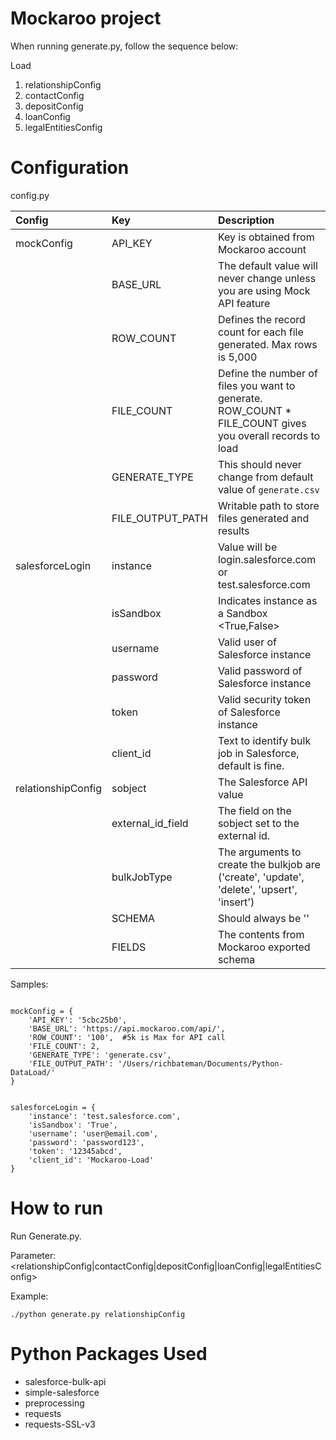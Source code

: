 Mockaroo project
===================
When running generate.py, follow the sequence below:

Load
<ol>
<li>relationshipConfig</li>
<li>contactConfig</li>
<li>depositConfig</li>
<li>loanConfig</li>
<li>legalEntitiesConfig</li>
</ol>

Configuration
===================
config.py


| Config        | Key           | Description  |
| :------------- |:-------------| :-----|
| mockConfig      | API_KEY | Key is obtained from Mockaroo account |
|      | BASE_URL      |   The default value will never change unless you are using Mock API feature |
|  | ROW_COUNT      |    Defines the record count for each file generated.  Max rows is 5,000 |
|  | FILE_COUNT      |    Define the number of files you want to generate.  ROW_COUNT * FILE_COUNT gives you overall records to load |
|  | GENERATE_TYPE      |    This should never change from default value of `generate.csv` |
|  | FILE_OUTPUT_PATH      |    Writable path to store files generated and results |
| salesforceLogin | instance      |    Value will be login.salesforce.com or test.salesforce.com |
|  | isSandbox      |    Indicates instance as a Sandbox <True,False> |
|  | username      |    Valid user of Salesforce instance |
|  | password      |    Valid password of Salesforce instance |
|  | token      |    Valid security token of Salesforce instance |
|  | client_id      |    Text to identify bulk job in Salesforce, default is fine. |
| relationshipConfig | sobject      |    The Salesforce API value |
|  | external_id_field      |    The field on the sobject set to the external id. |
|  | bulkJobType      |  The arguments to create the bulkjob are ('create', 'update', 'delete', 'upsert', 'insert')   |
|  | SCHEMA      |    Should always be ''  |
|  | FIELDS      |    The contents from Mockaroo exported schema |


Samples:

<pre><code>
mockConfig = {
    'API_KEY': '5cbc25b0',
    'BASE_URL': 'https://api.mockaroo.com/api/',
    'ROW_COUNT': '100',  #5k is Max for API call
    'FILE_COUNT': 2,
    'GENERATE_TYPE': 'generate.csv',
    'FILE_OUTPUT_PATH': '/Users/richbateman/Documents/Python-DataLoad/'
}
</code></pre>

<pre><code>
salesforceLogin = {
    'instance': 'test.salesforce.com',
    'isSandbox': 'True',
    'username': 'user@email.com',
    'password': 'password123',
    'token': '12345abcd',
    'client_id': 'Mockaroo-Load'
}
</code></pre>



How to run
===================

Run Generate.py.

Parameter:  <relationshipConfig|contactConfig|depositConfig|loanConfig|legalEntitiesConfig>

Example:

`
./python generate.py relationshipConfig
`


Python Packages Used
===================

<ul>
<li>salesforce-bulk-api</li>
<li>simple-salesforce</li>
<li>preprocessing</li>
<li>requests</li>
<li>requests-SSL-v3</li>
</ul>